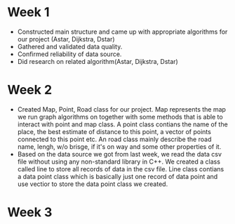 # Week 1

- Constructed main structure and came up with appropriate algorithms for our project (Astar, Dijkstra, Dstar)
- Gathered and validated data quality.
- Confirmed reliability of data source.
- Did research on related algorithm(Astar, Dijkstra, Dstar) 
 
# Week 2
- Created Map, Point, Road class for our project. Map represents the map we run graph algorithms on together with some methods that is able to interact with point and map class. A point class contians the name of the place, the best estimate of distance to this point, a vector of points connected to this point etc. An road class mainly describe the road name, lengh, w/o brisge, if it's on way and some other properties of it.
- Based on the data source we got from last week, we read the data csv file without using any non-standard library in C++. We created a class called line to store all records of data in the csv file. Line class contians a data point class which is basically just one record of data point and use vectior to store the data point class we created.

# Week 3
